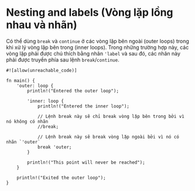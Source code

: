 # Nesting and labels (Vòng lặp lồng nhau và nhãn)

Có thể dùng `break` và `continue` ở các vòng lặp bên ngoài (outer loops) trong khi 
xử lý vòng lặp bên trong (inner loops). Trong những trường hợp này, các vòng lặp phải được 
chú thích bằng nhãn `'label` và sau đó, các nhãn này phải được truyền phía sau 
lệnh `break`/`continue`.

```rust,editable
#![allow(unreachable_code)]

fn main() {
    'outer: loop {
        println!("Entered the outer loop");

        'inner: loop {
            println!("Entered the inner loop");

            // Lệnh break này sẽ chỉ break vòng lặp bên trong bởi vì nó không có nhãn
            //break;

            // Lệnh break này sẽ break vòng lặp ngoài bởi vì nó có nhãn `'outer`
            break 'outer;
        }

        println!("This point will never be reached");
    }

    println!("Exited the outer loop");
}
```